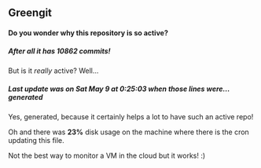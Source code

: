 ## Greengit

#### Do you wonder why this repository is so active?

##### After all it has 10862 commits!

But is it *really* active? Well...

##### Last update was on Sat May 9 at 0:25:03 when those lines were... generated

Yes, generated, because it certainly helps a lot to have such an active repo!

Oh and there was **23%** disk usage on the machine
where there is the cron updating this file.

Not the best way to monitor a VM in the cloud but it works! :)
